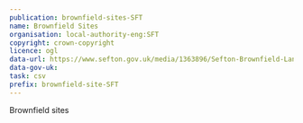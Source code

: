 ```yaml
---
publication: brownfield-sites-SFT
name: Brownfield Sites
organisation: local-authority-eng:SFT
copyright: crown-copyright
licence: ogl
data-url: https://www.sefton.gov.uk/media/1363896/Sefton-Brownfield-Land-Register-2017-Pt1.csv
data-gov-uk: 
task: csv
prefix: brownfield-site-SFT
---
```


Brownfield sites

